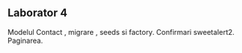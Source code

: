 ## Laborator 4
<p>Modelul Contact , migrare , seeds si factory. Confirmari sweetalert2. Paginarea.</p>